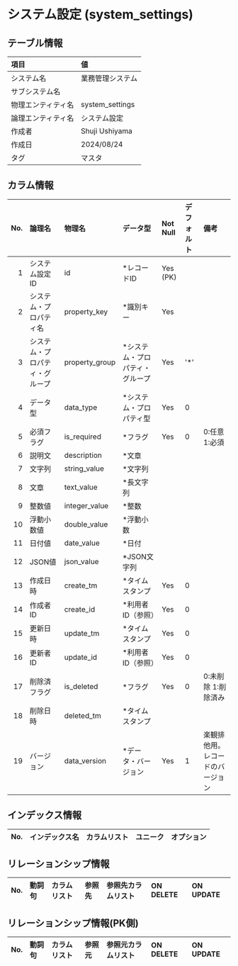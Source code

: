 # システム設定 (system_settings)

## テーブル情報

| 項目                           | 値                                                                                                   |
|:-------------------------------|:-----------------------------------------------------------------------------------------------------|
| システム名                     | 業務管理システム                                                                                     |
| サブシステム名                 |                                                                                                      |
| 物理エンティティ名             | system_settings                                                                                      |
| 論理エンティティ名             | システム設定                                                                                         |
| 作成者                         | Shuji Ushiyama                                                                                       |
| 作成日                         | 2024/08/24                                                                                           |
| タグ                           | マスタ                                                                                               |



## カラム情報

| No. | 論理名                         | 物理名                         | データ型                       | Not Null | デフォルト           | 備考                           |
|----:|:-------------------------------|:-------------------------------|:-------------------------------|:---------|:---------------------|:-------------------------------|
|   1 | システム設定ID                 | id                             | *レコードID                    | Yes (PK) |                      |                                |
|   2 | システム・プロパティ名         | property_key                   | *識別キー                      | Yes      |                      |                                |
|   3 | システム・プロパティ・グループ | property_group                 | *システム・プロパティ・グループ | Yes      | '*'                  |                                |
|   4 | データ型                       | data_type                      | *システム・プロパティ型        | Yes      | 0                    |                                |
|   5 | 必須フラグ                     | is_required                    | *フラグ                        | Yes      | 0                    | 0:任意 1:必須                  |
|   6 | 説明文                         | description                    | *文章                          |          |                      |                                |
|   7 | 文字列                         | string_value                   | *文字列                        |          |                      |                                |
|   8 | 文章                           | text_value                     | *長文字列                      |          |                      |                                |
|   9 | 整数値                         | integer_value                  | *整数                          |          |                      |                                |
|  10 | 浮動小数値                     | double_value                   | *浮動小数                      |          |                      |                                |
|  11 | 日付値                         | date_value                     | *日付                          |          |                      |                                |
|  12 | JSON値                         | json_value                     | *JSON文字列                    |          |                      |                                |
|  13 | 作成日時                       | create_tm                      | *タイムスタンプ                | Yes      | 0                    |                                |
|  14 | 作成者ID                       | create_id                      | *利用者ID（参照）              | Yes      | 0                    |                                |
|  15 | 更新日時                       | update_tm                      | *タイムスタンプ                | Yes      | 0                    |                                |
|  16 | 更新者ID                       | update_id                      | *利用者ID（参照）              | Yes      | 0                    |                                |
|  17 | 削除済フラグ                   | is_deleted                     | *フラグ                        | Yes      | 0                    | 0:未削除 1:削除済み            |
|  18 | 削除日時                       | deleted_tm                     | *タイムスタンプ                |          |                      |                                |
|  19 | バージョン                     | data_version                   | *データ・バージョン            | Yes      | 1                    | 楽観排他用。レコードのバージョン |



## インデックス情報

| No. | インデックス名                 | カラムリスト                             | ユニーク   | オプション                     | 
|----:|:-------------------------------|:-----------------------------------------|:-----------|:-------------------------------|



## リレーションシップ情報

| No. | 動詞句                         | カラムリスト                             | 参照先                         | 参照先カラムリスト                       | ON DELETE    | ON UPDATE    |
|----:|:-------------------------------|:-----------------------------------------|:-------------------------------|:-----------------------------------------|:-------------|:-------------|



## リレーションシップ情報(PK側)

| No. | 動詞句                         | カラムリスト                             | 参照元                         | 参照元カラムリスト                       | ON DELETE    | ON UPDATE    |
|----:|:-------------------------------|:-----------------------------------------|:-------------------------------|:-----------------------------------------|:-------------|:-------------|


